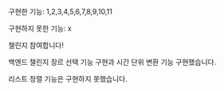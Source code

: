 구현한 기능: 1,2,3,4,5,6,7,8,9,10,11

구현하지 못한 기능: x

챌린지 참여합니다!

백엔드 챌린지
장르 선택 기능 구현과 시간 단위 변환 기능 구현했습니다. 

리스트 정렬 기능은 구현하지 못했습니다.